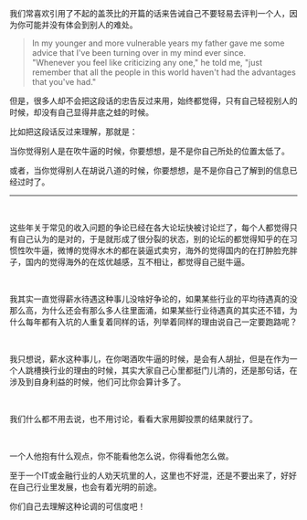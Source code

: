 <p>我们常喜欢引用了不起的盖茨比的开篇的话来告诫自己不要轻易去评判一个人，因为你可能并没有体会到别人的难处。</p><blockquote>In my younger and more vulnerable years my father gave me some advice that I've been turning over in my mind ever since.<br>"Whenever you feel like criticizing any one," he told me, "just remember that all the people in this world haven't had the advantages that you've had."</blockquote><p>但是，很多人却不会把这段话的忠告反过来用，始终都觉得，只有自己轻视别人的时候，却没有自己显得井底之蛙的时候。</p><p>比如把这段话反过来理解，那就是：</p><p>当你觉得别人是在吹牛逼的时候，你要想想，是不是你自己所处的位置太低了。</p><p>或者，当你觉得别人在胡说八道的时候，你要想想，是不是你自己了解到的信息已经过时了。</p><hr><p><br></p><p>这些年关于常见的收入问题的争论已经在各大论坛快被讨论烂了，每个人都觉得只有自己认为的是对的，于是就形成了很分裂的状态，别的论坛的都觉得知乎的在习惯性吹牛逼，微博的觉得水木的都在装逼式卖穷，海外的觉得国内的在打肿脸充胖子，国内的觉得海外的在炫优越感，互不相让，都觉得自己挺牛逼。</p><p><br></p><p>我其实一直觉得薪水待遇这种事儿没啥好争论的，如果某些行业的平均待遇真的没那么高，为什么还会有那么多人往里面涌，如果某些行业待遇真的其实还不错，为什么每年都有入坑的人重复着同样的话，列举着同样的理由说自己一定要跑路呢？</p><p><br></p><p>我只想说，薪水这种事儿，在你喝酒吹牛逼的时候，是会有人胡扯，但是在作为一个人跳槽换行业的理由的时候，其实大家自己心里都挺门儿清的，还是那句话，在涉及到自身利益的时候，他们可比你会算计多了。</p><p><br></p><p>我们什么都不用去说，也不用讨论，看看大家用脚投票的结果就行了。</p><p><br></p><p>一个人他抱有什么观点，你不能看他怎么说，你得看他怎么做。</p><p>至于一个IT或金融行业的人劝天坑里的人，这里也不好混，还是不要出来了，好好在自己行业里发展，也会有着光明的前途。</p><p>你们自己去理解这种论调的可信度吧！</p>
